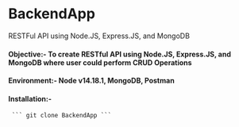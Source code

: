 # BackendApp
RESTFul API using Node.JS, Express.JS, and MongoDB

#### Objective:- To create RESTful API using Node.JS, Express.JS, and MongoDB where user could perform CRUD Operations

#### Environment:- Node v14.18.1, MongoDB, Postman

#### Installation:-
     ``` git clone BackendApp ```
   
     


